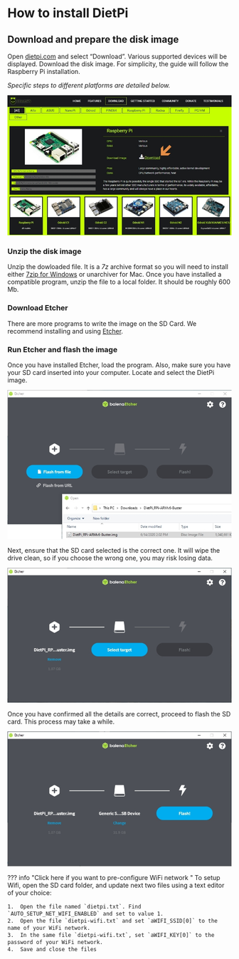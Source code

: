 # How to install DietPi

## Download and prepare the disk image
Open [dietpi.com](https://dietpi.com#download) and select “Download”. Various supported devices will be displayed. Download the disk image.
For simplicity, the guide will follow the Raspberry Pi installation. 

_Specific steps to different platforms are detailed below._

![DietPi-RaspberryPi-image](img/DietPi-RaspberryPi-image.jpg)

### Unzip the disk image 

Unzip the dowloaded file. It is a _7z_ archive format so you will need to install either [7zip for Windows](https://www.7-zip.org/) or unarchiver for Mac. Once you have installed a compatible program, unzip the file to a local folder. It should be roughly 600 Mb.

### Download Etcher

There are more programs to write the image on the SD Card. We recommend installing and using [Etcher](https://etcher.io/).

### Run Etcher and flash the image 

Once you have installed Etcher, load the program. Also, make sure you have your SD card inserted into your computer.
Locate and select the DietPi image.

![DietPi-Etcher-install-01](img/DietPi-Etcher-install-01.jpg)

Next, ensure that the SD card selected is the correct one. It will wipe the drive clean, so if you choose the wrong one, you may risk losing data.

![DietPi-Etcher-install-02](img/DietPi-Etcher-install-02.jpg)

Once you have confirmed all the details are correct, proceed to flash the SD card. This process may take a while.

![DietPi-Etcher-install-03](img/DietPi-Etcher-install-03.jpg)

??? info "Click here if you want to pre-configure WiFi network " 
	To setup Wifi, open the SD card folder, and update next two files using a text editor of your choice:

	1.  Open the file named `dietpi.txt`. Find `AUTO_SETUP_NET_WIFI_ENABLED` and set to value 1.
	2.  Open the file `dietpi-wifi.txt` and set `aWIFI_SSID[0]` to the name of your WiFi network. 
    3.  In the same file `dietpi-wifi.txt`, set `aWIFI_KEY[0]` to the password of your WiFi network.
    4.  Save and close the files

